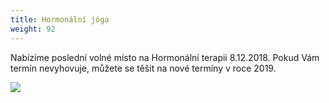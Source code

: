 ```yaml
---
title: Hormonální jóga
weight: 92
---
```

Nabízíme poslední volné místo na Hormonální terapii 8.12.2018. Pokud Vám termín nevyhovuje, můžete se těšit na nové termíny v roce 2019.

![](/images/uploads/hormon.jpg)

